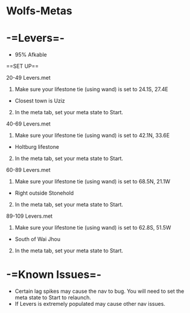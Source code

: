 # Wolfs-Metas

# -=Levers=-
- 95% Afkable


==SET UP==

20-49 Levers.met

1. Make sure your lifestone tie (using wand) is set to 24.1S, 27.4E
- Closest town is Uziz
2. In the meta tab, set your meta state to Start.

40-69 Levers.met
1. Make sure your lifestone tie (using wand) is set to 42.1N, 33.6E
- Holtburg lifestone
2. In the meta tab, set your meta state to Start.

60-89 Levers.met
1. Make sure your lifestone tie (using wand) is set to 68.5N, 21.1W
- Right outside Stonehold
2. In the meta tab, set your meta state to Start.

89-109 Levers.met
1. Make sure your lifestone tie (using wand) is set to 62.8S, 51.5W
- South of Wai Jhou
2. In the meta tab, set your meta state to Start.

# -=Known Issues=-

- Certain lag spikes may cause the nav to bug. You will need to set the meta state to Start to relaunch.
- If Levers is extremely populated may cause other nav issues.

